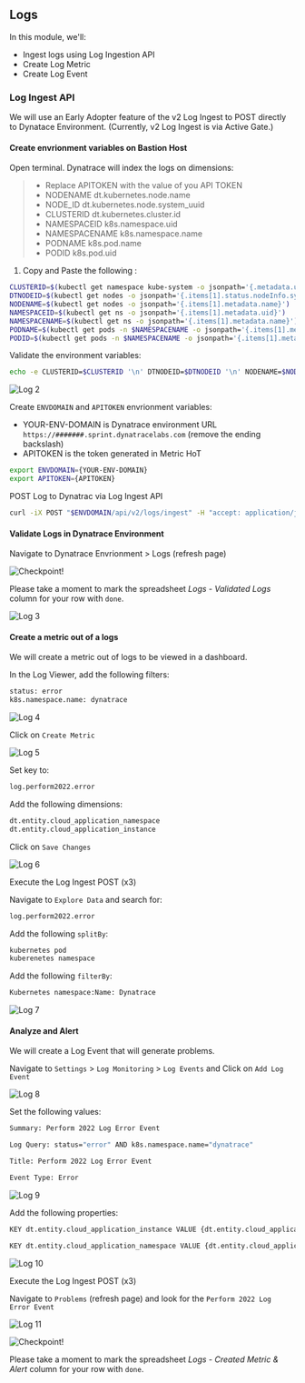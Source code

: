 ## Logs
In this module, we'll:
- Ingest logs using Log Ingestion API 
- Create Log Metric
- Create Log Event  

### Log Ingest API
We will use an Early Adopter feature of the v2 Log Ingest to POST directly to Dynatace Environment.
(Currently, v2 Log Ingest is via Active Gate.)

#### Create envrionment variables on Bastion Host

Open terminal.
Dynatrace will index the logs on dimensions:

> - Replace APITOKEN with the value of you API TOKEN
> - NODENAME dt.kubernetes.node.name
> - NODE_ID dt.kubernetes.node.system_uuid
> - CLUSTERID  dt.kubernetes.cluster.id
> - NAMESPACEID  k8s.namespace.uid
> - NAMESPACENAME  k8s.namespace.name
> - PODNAME k8s.pod.name
> - PODID k8s.pod.uid

1. Copy and Paste the following  :

```bash
CLUSTERID=$(kubectl get namespace kube-system -o jsonpath='{.metadata.uid}')
DTNODEID=$(kubectl get nodes -o jsonpath='{.items[1].status.nodeInfo.systemUUID}')
NODENAME=$(kubectl get nodes -o jsonpath='{.items[1].metadata.name}')
NAMESPACEID=$(kubectl get ns -o jsonpath='{.items[1].metadata.uid}')
NAMESPACENAME=$(kubectl get ns -o jsonpath='{.items[1].metadata.name}')
PODNAME=$(kubectl get pods -n $NAMESPACENAME -o jsonpath='{.items[1].metadata.name}')
PODID=$(kubectl get pods -n $NAMESPACENAME -o jsonpath='{.items[1].metadata.uid}')
```

Validate the environment variables:

```bash
echo -e CLUSTERID=$CLUSTERID '\n' DTNODEID=$DTNODEID '\n' NODENAME=$NODENAME '\n' NAMESPACEID=$NAMESPACEID '\n' NAMESPACENAME=$NAMESPACENAME '\n' PODNAME=$PODNAME '\n' PODID=$PODID
```

![Log 2](../../assets/images/log_2.png)

Create `ENVDOMAIN` and `APITOKEN` envrionment variables:

- YOUR-ENV-DOMAIN is Dynatrace environment URL `https://#######.sprint.dynatracelabs.com` (remove the ending backslash)
- APITOKEN is the token generated in Metric HoT

```bash
export ENVDOMAIN={YOUR-ENV-DOMAIN}
export APITOKEN={APITOKEN}
```

POST Log to Dynatrac via Log Ingest API

```bash
curl -iX POST "$ENVDOMAIN/api/v2/logs/ingest" -H "accept: application/json; charset=utf-8" -H "Authorization: Api-Token $APITOKEN" -H "Content-Type: application/json; charset=utf-8" -d '[{"content":"example log content 1","status":"error","log.source":"/var/log/syslog","dt.kubernetes.node.name":"'"$NODENAME"'","dt.kubernetes.node.system_uuid":"'"$DTNODEID"'","dt.kubernetes.cluster.id":"'"$CLUSTERID"'","k8s.namespace.uid":"'"$NAMESPACEID"'","k8s.namespace.name":"'"$NAMESPACENAME"'","k8s.pod.name":"'"$PODNAME"'","k8s.pod.uid":"'"$PODID"'","response":12},{"content":"example log content 2","status":"info","log.source":"/var/log/syslog","dt.kubernetes.node.name":"'"$NODENAME"'","dt.kubernetes.node.system_uuid":"'"$DTNODEID"'","dt.kubernetes.cluster.id":"'"$CLUSTERID"'","k8s.namespace.uid":"'"$NAMESPACEID"'","k8s.namespace.name":"'"$NAMESPACENAME"'","k8s.pod.name":"'"$PODNAME"'","k8s.pod.uid":"'"$PODID"'","response":1}]'
```

#### Validate Logs in Dynatrace Environment

Navigate to Dynatrace Envrionment > Logs (refresh page)

![Checkpoint!](../../assets/images/cp.png)

Please take a moment to mark the spreadsheet *Logs - Validated Logs* column for your row with `done`.

![Log 3](../../assets/images/log_3.png)

#### Create a metric out of a logs

We will create a metric out of logs to be viewed in a dashboard.

In the Log Viewer, add the following filters:

```bash
status: error
k8s.namespace.name: dynatrace
```

![Log 4](../../assets/images/log_4.png)

Click on `Create Metric`

![Log 5](../../assets/images/log_5.png)

Set key to:

```bash
log.perform2022.error
```

Add the following dimensions:

```bash
dt.entity.cloud_application_namespace
dt.entity.cloud_application_instance
```

Click on `Save Changes`

![Log 6](../../assets/images/log_6.png)

Execute the Log Ingest POST (x3)

Navigate to `Explore Data` and search for:

```bash
log.perform2022.error
```

Add the following `splitBy`:

```bash
kubernetes pod
kuberenetes namespace
```

Add the following `filterBy`:

```bash
Kubernetes namespace:Name: Dynatrace
```

![Log 7](../../assets/images/log_7.png)

#### Analyze and Alert

We will create a Log Event that will generate problems.

Navigate to `Settings` > `Log Monitoring` > `Log Events` and Click on `Add Log Event`

![Log 8](../../assets/images/log_8.png)

Set the following values:

```bash
Summary: Perform 2022 Log Error Event

Log Query: status="error" AND k8s.namespace.name="dynatrace"

Title: Perform 2022 Log Error Event

Event Type: Error
```

![Log 9](../../assets/images/log_9.png)

Add the following properties:

```bash
KEY dt.entity.cloud_application_instance VALUE {dt.entity.cloud_application_instance}

KEY dt.entity.cloud_application_namespace VALUE {dt.entity.cloud_application_namespace}
```

![Log 10](../../assets/images/log_10.png)

Execute the Log Ingest POST (x3)

Navigate to `Problems` (refresh page) and look for the `Perform 2022 Log Error Event`

![Log 11](../../assets/images/log_11.png)

![Checkpoint!](../../assets/images/cp.png)

Please take a moment to mark the spreadsheet *Logs - Created Metric & Alert* column for your row with `done`.